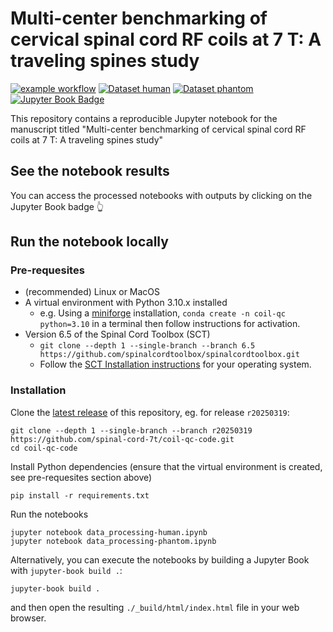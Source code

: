 # Multi-center benchmarking of cervical spinal cord RF coils at 7 T: A traveling spines study

[![example workflow](https://github.com/spinal-cord-7t/coil-qc-code/actions/workflows/run_notebooks.yml/badge.svg)](https://github.com/spinal-cord-7t/coil-qc-code/actions/workflows/run_notebooks.yml)
[![Dataset human](https://img.shields.io/badge/openneuro-human%20data-blue)](https://openneuro.org/datasets/ds005025)
[![Dataset phantom](https://img.shields.io/badge/openneuro-phantom%20data-yellow)](https://openneuro.org/datasets/ds005090)
[![Jupyter Book Badge](https://jupyterbook.org/badge.svg)](https://spinal-cord-7t.github.io/coil-qc-code)

This repository contains a reproducible Jupyter notebook for the manuscript titled "Multi-center benchmarking of cervical spinal cord RF coils at 7 T: A traveling spines study"

## See the notebook results

You can access the processed notebooks with outputs by clicking on the Jupyter Book badge 👆

## Run the notebook locally

### Pre-requesites

- (recommended) Linux or MacOS
- A virtual environment with Python 3.10.x installed
  - e.g. Using a [miniforge](https://github.com/conda-forge/miniforge) installation, `conda create -n coil-qc python=3.10` in a terminal then follow instructions for activation.
- Version 6.5 of the Spinal Cord Toolbox (SCT)
  - `git clone --depth 1 --single-branch --branch 6.5 https://github.com/spinalcordtoolbox/spinalcordtoolbox.git`
  - Follow the [SCT Installation instructions](https://spinalcordtoolbox.com/user_section/installation.html) for your operating system.

### Installation

Clone the [latest release](https://github.com/spinal-cord-7t/coil-qc-code/releases) of this repository, eg. for release `r20250319`:

~~~
git clone --depth 1 --single-branch --branch r20250319 https://github.com/spinal-cord-7t/coil-qc-code.git 
cd coil-qc-code
~~~

Install Python dependencies (ensure that the virtual environment is created, see pre-requesites section above)
~~~
pip install -r requirements.txt
~~~

Run the notebooks
~~~
jupyter notebook data_processing-human.ipynb
jupyter notebook data_processing-phantom.ipynb
~~~

Alternatively, you can execute the notebooks by building a Jupyter Book with `jupyter-book build .`:

~~~
jupyter-book build .
~~~

and then open the resulting `./_build/html/index.html` file in your web browser.